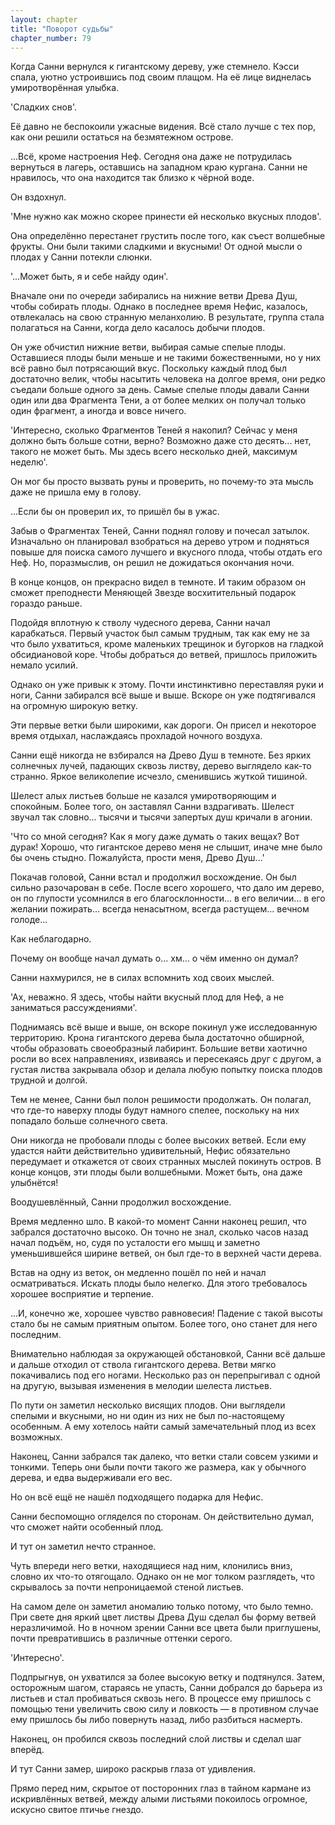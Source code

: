 ```yaml
---
layout: chapter
title: "Поворот судьбы"
chapter_number: 79
---
```


Когда Санни вернулся к гигантскому дереву, уже стемнело. Кэсси спала, уютно устроившись под своим плащом. На её лице виднелась умиротворённая улыбка.

'Сладких снов'.

Её давно не беспокоили ужасные видения. Всё стало лучше с тех пор, как они решили остаться на безмятежном острове.

...Всё, кроме настроения Неф. Сегодня она даже не потрудилась вернуться в лагерь, оставшись на западном краю кургана. Санни не нравилось, что она находится так близко к чёрной воде.

Он вздохнул.

'Мне нужно как можно скорее принести ей несколько вкусных плодов'.

Она определённо перестанет грустить после того, как съест волшебные фрукты. Они были такими сладкими и вкусными! От одной мысли о плодах у Санни потекли слюнки.

'...Может быть, я и себе найду один'.

Вначале они по очереди забирались на нижние ветви Древа Душ, чтобы собирать плоды. Однако в последнее время Нефис, казалось, отвлекалась на свою странную меланхолию. В результате, группа стала полагаться на Санни, когда дело касалось добычи плодов.

Он уже обчистил нижние ветви, выбирая самые спелые плоды. Оставшиеся плоды были меньше и не такими божественными, но у них всё равно был потрясающий вкус. Поскольку каждый плод был достаточно велик, чтобы насытить человека на долгое время, они редко съедали больше одного за день. Самые спелые плоды давали Санни один или два Фрагмента Тени, а от более мелких он получал только один фрагмент, а иногда и вовсе ничего.

'Интересно, сколько Фрагментов Теней я накопил? Сейчас у меня должно быть больше сотни, верно? Возможно даже сто десять... нет, такого не может быть. Мы здесь всего несколько дней, максимум неделю'.

Он мог бы просто вызвать руны и проверить, но почему-то эта мысль даже не пришла ему в голову.

...Если бы он проверил их, то пришёл бы в ужас.

Забыв о Фрагментах Теней, Санни поднял голову и почесал затылок. Изначально он планировал взобраться на дерево утром и подняться повыше для поиска самого лучшего и вкусного плода, чтобы отдать его Неф. Но, поразмыслив, он решил не дожидаться окончания ночи.

В конце концов, он прекрасно видел в темноте. И таким образом он сможет преподнести Меняющей Звезде восхитительный подарок гораздо раньше.

Подойдя вплотную к стволу чудесного дерева, Санни начал карабкаться. Первый участок был самым трудным, так как ему не за что было ухватиться, кроме маленьких трещинок и бугорков на гладкой обсидиановой коре. Чтобы добраться до ветвей, пришлось приложить немало усилий.

Однако он уже привык к этому. Почти инстинктивно переставляя руки и ноги, Санни забирался всё выше и выше. Вскоре он уже подтягивался на огромную широкую ветку.

Эти первые ветки были широкими, как дороги. Он присел и некоторое время отдыхал, наслаждаясь прохладой ночного воздуха.

Санни ещё никогда не взбирался на Древо Душ в темноте. Без ярких солнечных лучей, падающих сквозь листву, дерево выглядело как-то странно. Яркое великолепие исчезло, сменившись жуткой тишиной.

Шелест алых листьев больше не казался умиротворяющим и спокойным. Более того, он заставлял Санни вздрагивать. Шелест звучал так словно... тысячи и тысячи запертых душ кричали в агонии.

'Что со мной сегодня? Как я могу даже думать о таких вещах? Вот дурак! Хорошо, что гигантское дерево меня не слышит, иначе мне было бы очень стыдно. Пожалуйста, прости меня, Древо Душ...'

Покачав головой, Санни встал и продолжил восхождение. Он был сильно разочарован в себе. После всего хорошего, что дало им дерево, он по глупости усомнился в его благосклонности... в его величии... в его желании пожирать... всегда ненасытном, всегда растущем... вечном голоде...

Как неблагодарно.

Почему он вообще начал думать о... хм... о чём именно он думал?

Санни нахмурился, не в силах вспомнить ход своих мыслей.

'Ах, неважно. Я здесь, чтобы найти вкусный плод для Неф, а не заниматься рассуждениями'.

Поднимаясь всё выше и выше, он вскоре покинул уже исследованную территорию. Крона гигантского дерева была достаточно обширной, чтобы образовать своеобразный лабиринт. Большие ветви хаотично росли во всех направлениях, извиваясь и пересекаясь друг с другом, а густая листва закрывала обзор и делала любую попытку поиска плодов трудной и долгой.

Тем не менее, Санни был полон решимости продолжать. Он полагал, что где-то наверху плоды будут намного спелее, поскольку на них попадало больше солнечного света.

Они никогда не пробовали плоды с более высоких ветвей. Если ему удастся найти действительно удивительный, Нефис обязательно передумает и откажется от своих странных мыслей покинуть остров. В конце концов, эти плоды были волшебными. Может быть, она даже улыбнётся!

Воодушевлённый, Санни продолжил восхождение.

Время медленно шло. В какой-то момент Санни наконец решил, что забрался достаточно высоко. Он точно не знал, сколько часов назад начал подъём, но, судя по усталости его мышц и заметно уменьшившейся ширине ветвей, он был где-то в верхней части дерева.

Встав на одну из веток, он медленно пошёл по ней и начал осматриваться. Искать плоды было нелегко. Для этого требовалось хорошее восприятие и терпение.

...И, конечно же, хорошее чувство равновесия! Падение с такой высоты стало бы не самым приятным опытом. Более того, оно станет для него последним.

Внимательно наблюдая за окружающей обстановкой, Санни всё дальше и дальше отходил от ствола гигантского дерева. Ветви мягко покачивались под его ногами. Несколько раз он перепрыгивал с одной на другую, вызывая изменения в мелодии шелеста листьев.

По пути он заметил несколько висящих плодов. Они выглядели спелыми и вкусными, но ни один из них не был по-настоящему особенным. А ему хотелось найти самый замечательный плод из всех возможных.

Наконец, Санни забрался так далеко, что ветки стали совсем узкими и тонкими. Теперь они были почти такого же размера, как у обычного дерева, и едва выдерживали его вес.

Но он всё ещё не нашёл подходящего подарка для Нефис.

Санни беспомощно огляделся по сторонам. Он действительно думал, что сможет найти особенный плод.

И тут он заметил нечто странное.

Чуть впереди него ветки, находящиеся над ним, клонились вниз, словно их что-то отягощало. Однако он не мог толком разглядеть, что скрывалось за почти непроницаемой стеной листьев.

На самом деле он заметил аномалию только потому, что было темно. При свете дня яркий цвет листвы Древа Душ сделал бы форму ветвей неразличимой. Но в ночном зрении Санни все цвета были приглушены, почти превратившись в различные оттенки серого.

'Интересно'.

Подпрыгнув, он ухватился за более высокую ветку и подтянулся. Затем, осторожным шагом, стараясь не упасть, Санни добрался до барьера из листьев и стал пробиваться сквозь него. В процессе ему пришлось с помощью тени увеличить свою силу и ловкость — в противном случае ему пришлось бы либо повернуть назад, либо разбиться насмерть.

Наконец, он пробился сквозь последний слой листвы и сделал шаг вперёд.

И тут Санни замер, широко раскрыв глаза от удивления.

Прямо перед ним, скрытое от посторонних глаз в тайном кармане из искривлённых ветвей, между алыми листьями покоилось огромное, искусно свитое птичье гнездо.